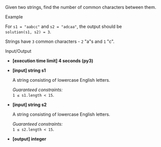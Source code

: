 Given two strings, find the number of common characters between them.

Example

For `s1 = "aabcc"` and `s2 = "adcaa"`, the output should be  
`solution(s1, s2) = 3`.

Strings have `3` common characters - `2` "a"s and `1` "c".

Input/Output

-   **[execution time limit] 4 seconds (py3)**
    
-   **[input] string s1**
    
    A string consisting of lowercase English letters.
    
    _Guaranteed constraints:_  
    `1 ≤ s1.length < 15`.
    
-   **[input] string s2**
    
    A string consisting of lowercase English letters.
    
    _Guaranteed constraints:_  
    `1 ≤ s2.length < 15`.
    
-   **[output] integer**